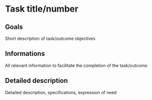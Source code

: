 # Task title/number

## Goals

Short description of task/outcome objectives

## Informations

All relevant information to facilitate the completion of the task/outcome

## Detailed description

Detailed description, specifications, expression of need